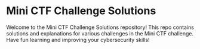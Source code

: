 # Mini CTF Challenge Solutions

Welcome to the Mini CTF Challenge Solutions repository! This repo contains solutions and explanations for various challenges in the Mini CTF challenge. Have fun learning and improving your cybersecurity skills!

